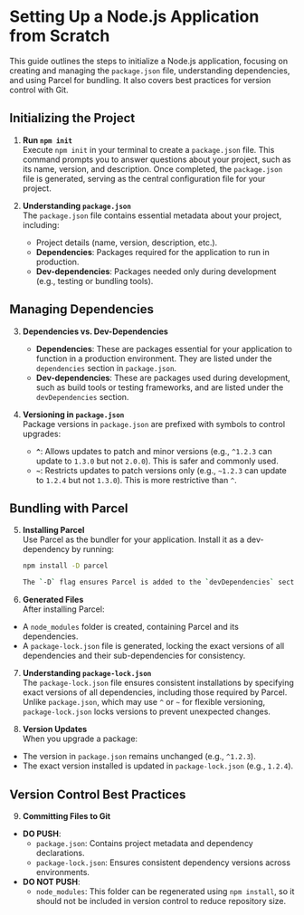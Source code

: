 ﻿# Setting Up a Node.js Application from Scratch

This guide outlines the steps to initialize a Node.js application, focusing on creating and managing the `package.json` file, understanding dependencies, and using Parcel for bundling. It also covers best practices for version control with Git.

## Initializing the Project

1. **Run `npm init`**  
   Execute `npm init` in your terminal to create a `package.json` file. This command prompts you to answer questions about your project, such as its name, version, and description. Once completed, the `package.json` file is generated, serving as the central configuration file for your project.

2. **Understanding `package.json`**  
   The `package.json` file contains essential metadata about your project, including:
   - Project details (name, version, description, etc.).
   - **Dependencies**: Packages required for the application to run in production.
   - **Dev-dependencies**: Packages needed only during development (e.g., testing or bundling tools).

## Managing Dependencies

3. **Dependencies vs. Dev-Dependencies**  
   - **Dependencies**: These are packages essential for your application to function in a production environment. They are listed under the `dependencies` section in `package.json`.
   - **Dev-dependencies**: These are packages used during development, such as build tools or testing frameworks, and are listed under the `devDependencies` section.

4. **Versioning in `package.json`**  
   Package versions in `package.json` are prefixed with symbols to control upgrades:
   - **`^`**: Allows updates to patch and minor versions (e.g., `^1.2.3` can update to `1.3.0` but not `2.0.0`). This is safer and commonly used.
   - **`~`**: Restricts updates to patch versions only (e.g., `~1.2.3` can update to `1.2.4` but not `1.3.0`). This is more restrictive than `^`.

## Bundling with Parcel

5. **Installing Parcel**  
   Use Parcel as the bundler for your application. Install it as a dev-dependency by running:
   ```bash
   npm install -D parcel

   The `-D` flag ensures Parcel is added to the `devDependencies` section in `package.json`.

6. **Generated Files**  
After installing Parcel:
- A `node_modules` folder is created, containing Parcel and its dependencies.
- A `package-lock.json` file is generated, locking the exact versions of all dependencies and their sub-dependencies for consistency.

7. **Understanding `package-lock.json`**  
The `package-lock.json` file ensures consistent installations by specifying exact versions of all dependencies, including those required by Parcel. Unlike `package.json`, which may use `^` or `~` for flexible versioning, `package-lock.json` locks versions to prevent unexpected changes.

8. **Version Updates**  
When you upgrade a package:
- The version in `package.json` remains unchanged (e.g., `^1.2.3`).
- The exact version installed is updated in `package-lock.json` (e.g., `1.2.4`).

## Version Control Best Practices

9. **Committing Files to Git**  
- **DO PUSH**:
  - `package.json`: Contains project metadata and dependency declarations.
  - `package-lock.json`: Ensures consistent dependency versions across environments.
- **DO NOT PUSH**:
  - `node_modules`: This folder can be regenerated using `npm install`, so it should not be included in version control to reduce repository size.